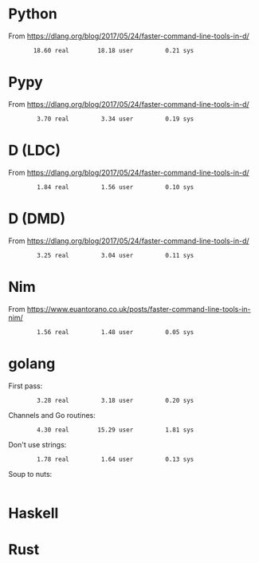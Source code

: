 
# Python

From https://dlang.org/blog/2017/05/24/faster-command-line-tools-in-d/

```
       18.60 real        18.18 user         0.21 sys
```

# Pypy

From https://dlang.org/blog/2017/05/24/faster-command-line-tools-in-d/

```
        3.70 real         3.34 user         0.19 sys
```

# D (LDC)

From https://dlang.org/blog/2017/05/24/faster-command-line-tools-in-d/

```
        1.84 real         1.56 user         0.10 sys
```

# D (DMD)

From https://dlang.org/blog/2017/05/24/faster-command-line-tools-in-d/

```
        3.25 real         3.04 user         0.11 sys
```

# Nim

From https://www.euantorano.co.uk/posts/faster-command-line-tools-in-nim/

```
        1.56 real         1.48 user         0.05 sys
```

# golang

First pass:

```
        3.28 real         3.18 user         0.20 sys
```

Channels and Go routines:

```
        4.30 real        15.29 user         1.81 sys
```

Don't use strings:

```
        1.78 real         1.64 user         0.13 sys
```

Soup to nuts:

```
```

# Haskell

# Rust

